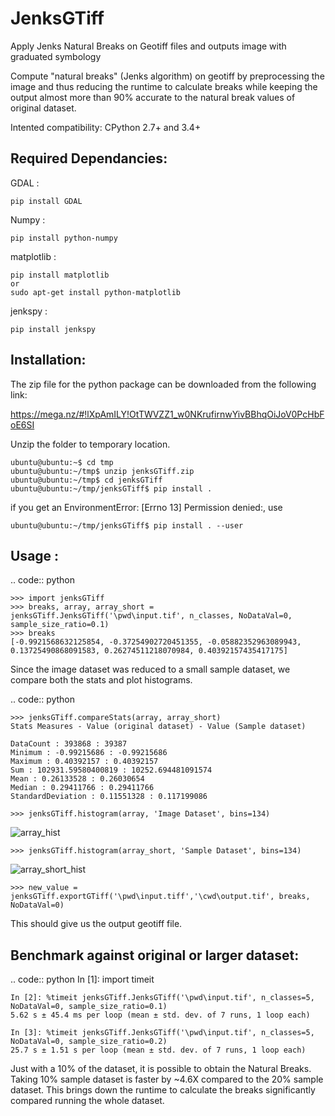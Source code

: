 JenksGTiff
============================

Apply Jenks Natural Breaks on Geotiff files and outputs image with graduated symbology

Compute "natural breaks" (Jenks algorithm) on geotiff by preprocessing the image and thus reducing the runtime to calculate breaks while keeping the output almost more than 90% accurate to the natural break values of original dataset.

Intented compatibility: CPython 2.7+ and 3.4+

Required Dependancies:
---------------------

GDAL :

    pip install GDAL
Numpy :

    pip install python-numpy
matplotlib :

    pip install matplotlib
    or
    sudo apt-get install python-matplotlib
jenkspy : 
      
    pip install jenkspy
  

Installation:
-------------

The zip file for the python package can be downloaded from the following link:

https://mega.nz/#!lXpAmILY!OtTWVZZ1_w0NKrufirnwYivBBhqOiJoV0PcHbFoE6SI

Unzip the folder to temporary location. 

    ubuntu@ubuntu:~$ cd tmp
    ubuntu@ubuntu:~/tmp$ unzip jenksGTiff.zip
    ubuntu@ubuntu:~/tmp$ cd jenksGTiff
    ubuntu@ubuntu:~/tmp/jenksGTiff$ pip install .
   
if you get an EnvironmentError: [Errno 13] Permission denied:, use

    ubuntu@ubuntu:~/tmp/jenksGTiff$ pip install . --user

Usage :
-------
.. code:: python

    >>> import jenksGTiff
    >>> breaks, array, array_short = jenksGTiff.JenksGTiff('\pwd\input.tif', n_classes, NoDataVal=0, sample_size_ratio=0.1)
    >>> breaks
    [-0.9921568632125854, -0.37254902720451355, -0.05882352963089943, 0.13725490868091583, 0.26274511218070984, 0.40392157435417175]
  
Since the image dataset was reduced to a small sample dataset, we compare both the stats and plot histograms.

.. code:: python

    >>> jenksGTiff.compareStats(array, array_short)
    Stats Measures - Value (original dataset) - Value (Sample dataset) 
    
    DataCount : 393868 : 39387
    Minimum : -0.99215686 : -0.99215686
    Maximum : 0.40392157 : 0.40392157
    Sum : 102931.59580400819 : 10252.694481091574
    Mean : 0.26133528 : 0.26030654
    Median : 0.29411766 : 0.29411766
    StandardDeviation : 0.11551328 : 0.117199086
    
    >>> jenksGTiff.histogram(array, 'Image Dataset', bins=134)
    
![array_hist](https://user-images.githubusercontent.com/12356414/39952142-2fe02b80-55af-11e8-9d53-a7201bd21e44.png)

    >>> jenksGTiff.histogram(array_short, 'Sample Dataset', bins=134)
![array_short_hist](https://user-images.githubusercontent.com/12356414/39952179-96a00476-55af-11e8-98d1-45b0842bdcdb.png)

    >>> new_value = jenksGTiff.exportGTiff('\pwd\input.tiff','\cwd\output.tif', breaks, NoDataVal=0)
    
This should give us the output geotiff file. 

Benchmark against original or larger dataset:
---------------------------------------------
.. code:: python
    In [1]: import timeit
    
    In [2]: %timeit jenksGTiff.JenksGTiff('\pwd\input.tif', n_classes=5, NoDataVal=0, sample_size_ratio=0.1)
    5.62 s ± 45.4 ms per loop (mean ± std. dev. of 7 runs, 1 loop each)
    
    In [3]: %timeit jenksGTiff.JenksGTiff('\pwd\input.tif', n_classes=5, NoDataVal=0, sample_size_ratio=0.2)
    25.7 s ± 1.51 s per loop (mean ± std. dev. of 7 runs, 1 loop each)

Just with a 10% of the dataset, it is possible to obtain the Natural Breaks. Taking 10% sample dataset is faster by ~4.6X compared to the 20% sample dataset. This brings down the runtime to calculate the breaks significantly compared running the whole dataset.


    

    
